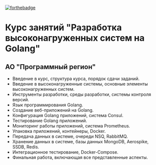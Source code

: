 [![forthebadge](http://forthebadge.com/images/badges/built-with-love.svg)](http://forthebadge.com)

# Курс занятий "Разработка высоконагруженных систем на Golang"
## АО "Программный регион"

- Введение в курс, структура курса, порядок сдачи заданий.
- Введение в высоконагруженные системы, основные элементы высоконагруженных систем.
- Инструменты разработки, среды разработки, системы контроля версий.
- Язык программирования Golang.
- Создание веб-приложений на Golang.
- Конфигурация Golang приложений, система Consul.
- Тестирование Golang приложений.
- Мониторинг работы приложений, система Prometheus.
- Упаковка приложений, контейнеры, Docker.
- Передача данных в системе, очереди NSQ, RabbitMQ.
- Хранение данных в системе, базы данных MongoDB, Aerospike, SSDB, Redis.
- Интеграционное тестирование, Docker-Compose.
- Финальная работа, включающая все представленные аспекты.
